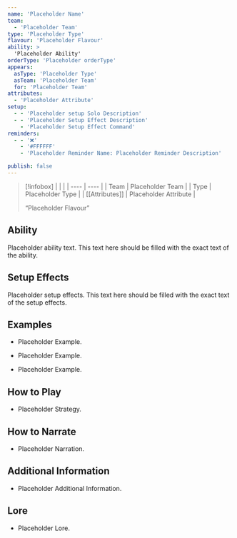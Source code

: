 ```yaml
---
name: 'Placeholder Name'
team:
  - 'Placeholder Team'
type: 'Placeholder Type'
flavour: 'Placeholder Flavour'
ability: >
  'Placeholder Ability'
orderType: 'Placeholder orderType'
appears:
  asType: 'Placeholder Type'
  asTeam: 'Placeholder Team'
  for: 'Placeholder Team'
attributes: 
  - 'Placeholder Attribute'
setup:
  - - 'Placeholder setup Solo Description'
  - - 'Placeholder Setup Effect Description'
    - 'Placeholder Setup Effect Command'
reminders:
  - - '❌'
    - '#FFFFFF'
    - 'Placeholder Reminder Name: Placeholder Reminder Description'

publish: false
---
```

> [!infobox]
> |  |  |
> | ---- | ---- |
> | Team | Placeholder Team |
> | Type | Placeholder Type |
> | [[Attributes]] | Placeholder Attribute |
> 
>  “Placeholder Flavour”

## Ability
Placeholder ability text. This text here should be filled with the exact text of the ability.

## Setup Effects
Placeholder setup effects. This text here should be filled with the exact text of the setup effects.

## Examples
- Placeholder Example.

- Placeholder Example.

- Placeholder Example.

## How to Play
- Placeholder Strategy.

## How to Narrate
- Placeholder Narration.

## Additional Information
- Placeholder Additional Information.

## Lore
- Placeholder Lore.